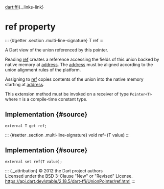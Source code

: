 [dart:ffi](../../dart-ffi/dart-ffi-library){._links-link}

ref property
============

::: {#getter .section .multi-line-signature}
T ref
:::

A Dart view of the union referenced by this pointer.

Reading [ref](ref) creates a reference accessing the fields of this
union backed by native memory at [address](../pointer/address). The
[address](../pointer/address) must be aligned according to the union
alignment rules of the platform.

Assigning to [ref](ref) copies contents of the union into the native
memory starting at [address](../pointer/address).

This extension method must be invoked on a receiver of type `Pointer<T>`
where `T` is a compile-time constant type.

Implementation {#source}
--------------

``` {.language-dart data-language="dart"}
external T get ref;
```

::: {#setter .section .multi-line-signature}
void ref=(T value)
:::

Implementation {#source}
--------------

``` {.language-dart data-language="dart"}
external set ref(T value);
```

::: {._attribution}
© 2012 the Dart project authors\
Licensed under the BSD 3-Clause \"New\" or \"Revised\" License.\
<https://api.dart.dev/stable/2.18.5/dart-ffi/UnionPointer/ref.html>
:::
